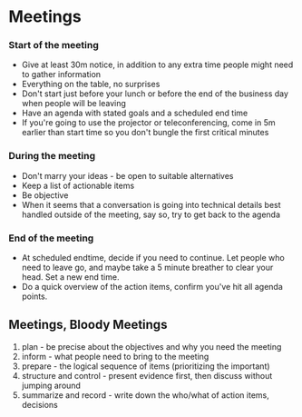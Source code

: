 # Meetings
### Start of the meeting

* Give at least 30m notice, in addition to any extra time people might need to gather information
* Everything on the table, no surprises
* Don't start just before your lunch or before the end of the business day when people will be leaving
* Have an agenda with stated goals and a scheduled end time
* If you're going to use the projector or teleconferencing, come in 5m earlier than start time so you don't bungle the first critical minutes


### During the meeting

* Don't marry your ideas - be open to suitable alternatives
* Keep a list of actionable items
* Be objective
* When it seems that a conversation is going into technical details best handled outside of the meeting, say so, try to get back to the agenda


### End of the meeting

* At scheduled endtime, decide if you need to continue. Let people who need to leave go, and maybe take a 5 minute breather to clear your head. Set a new end time.
* Do a quick overview of the action items, confirm you've hit all agenda points.


Meetings, Bloody Meetings
-------------------------

1. plan - be precise about the objectives and why you need the meeting
2. inform - what people need to bring to the meeting
3. prepare - the logical sequence of items (prioritizing the important)
4. structure and control - present evidence first, then discuss without jumping around
5. summarize and record - write down the who/what of action items, decisions


